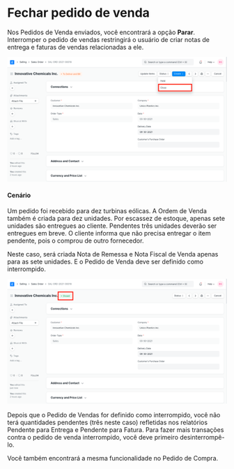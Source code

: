 # Fechar pedido de venda



Nos Pedidos de Venda enviados, você encontrará a opção **Parar**. Interromper o pedido de vendas restringirá o usuário de criar notas de entrega e faturas de vendas relacionadas a ele.


![Opção de fechamento no pedido de vendas](/files/close-option-in-sales-order.png)


#### Cenário


Um pedido foi recebido para dez turbinas eólicas. A Ordem de Venda também é criada para dez unidades. Por escassez de estoque, apenas sete unidades são entregues ao cliente. Pendentes três unidades deverão ser entregues em breve. O cliente informa que não precisa entregar o item pendente, pois o comprou de outro fornecedor.


Neste caso, será criada Nota de Remessa e Nota Fiscal de Venda apenas para as sete unidades. E o Pedido de Venda deve ser definido como interrompido.


![Pedido de venda fechado](/files/closed-sales-order.png)


Depois que o Pedido de Vendas for definido como interrompido, você não terá quantidades pendentes (três neste caso) refletidas nos relatórios Pendente para Entrega e Pendente para Fatura. Para fazer mais transações contra o pedido de venda interrompido, você deve primeiro desinterrompê-lo.


Você também encontrará a mesma funcionalidade no Pedido de Compra.




